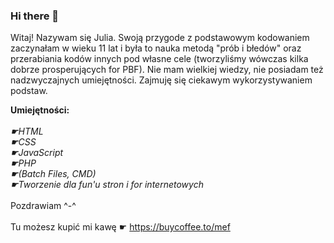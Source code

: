 ### Hi there 👋
Witaj!
Nazywam się Julia. Swoją przygode z podstawowym kodowaniem zaczynałam w wieku 11 lat i była to nauka metodą "prób i błedów" oraz przerabiania kodów innych pod własne cele (tworzyliśmy wówczas kilka dobrze prosperujących for PBF).
Nie mam wielkiej wiedzy, nie posiadam też nadzwyczajnych umiejętności. Zajmuję się ciekawym wykorzystywaniem podstaw.

<b>Umiejętności:</b>
</br><i>
</br>☛HTML
</br>☛CSS
</br>☛JavaScript
</br>☛PHP
</br>☛(Batch Files, CMD)
</br>☛Tworzenie dla fun'u stron i for internetowych</i>
</br>
</br>Pozdrawiam ^-^
</br>
</br>Tu możesz kupić mi kawę ☛ https://buycoffee.to/mef
<!--
**Cryptoliber/Cryptoliber** is a ✨ _special_ ✨ repository because its `README.md` (this file) appears on your GitHub profile.

Here are some ideas to get you started:

- 🔭 I’m currently working on ...
- 🌱 I’m currently learning ...
- 👯 I’m looking to collaborate on ...
- 🤔 I’m looking for help with ...
- 💬 Ask me about ...
- 📫 How to reach me: ...
- 😄 Pronouns: ...
- ⚡ Fun fact: ...
-->

